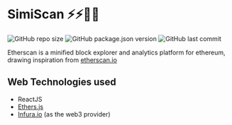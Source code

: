# SimiScan ⚡⚡💸💸

![GitHub repo size](https://img.shields.io/github/repo-size/simple-codes22/SimiScan) 
![GitHub package.json version](https://img.shields.io/github/package-json/v/simple-codes22/SimiScan)
![GitHub last commit](https://img.shields.io/github/last-commit/simple-codes22/SimiScan)


Etherscan is a minified block explorer and analytics platform for ethereum, drawing inspiration from [etherscan.io](https://etherscan.io)

## Web Technologies used
- ReactJS
- [Ethers.js](https://docs.ethers.io/v5/)
- [Infura.io](https://infura.io) (as the web3 provider)

